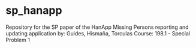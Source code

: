 # sp_hanapp
Repository for the SP paper of the HanApp Missing Persons reporting and updating application
by: Guides, Hismaña, Torculas
Course: 198.1 - Special Problem 1
